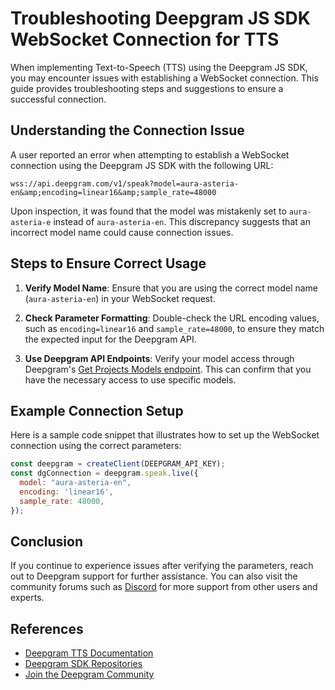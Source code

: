 # Troubleshooting Deepgram JS SDK WebSocket Connection for TTS

When implementing Text-to-Speech (TTS) using the Deepgram JS SDK, you may encounter issues with establishing a WebSocket connection. This guide provides troubleshooting steps and suggestions to ensure a successful connection.

## Understanding the Connection Issue

A user reported an error when attempting to establish a WebSocket connection using the Deepgram JS SDK with the following URL:

```
wss://api.deepgram.com/v1/speak?model=aura-asteria-en&amp;encoding=linear16&amp;sample_rate=48000
```

Upon inspection, it was found that the model was mistakenly set to `aura-asteria-e` instead of `aura-asteria-en`. This discrepancy suggests that an incorrect model name could cause connection issues.

## Steps to Ensure Correct Usage

1. **Verify Model Name**: Ensure that you are using the correct model name (`aura-asteria-en`) in your WebSocket request.

2. **Check Parameter Formatting**: Double-check the URL encoding values, such as `encoding=linear16` and `sample_rate=48000`, to ensure they match the expected input for the Deepgram API.

3. **Use Deepgram API Endpoints**: Verify your model access through Deepgram's [Get Projects Models endpoint](https://developers.deepgram.com/reference/get-project-models). This can confirm that you have the necessary access to use specific models.

## Example Connection Setup

Here is a sample code snippet that illustrates how to set up the WebSocket connection using the correct parameters:

```javascript
const deepgram = createClient(DEEPGRAM_API_KEY);
const dgConnection = deepgram.speak.live({
  model: "aura-asteria-en",
  encoding: 'linear16',
  sample_rate: 48000,
});
```

## Conclusion

If you continue to experience issues after verifying the parameters, reach out to Deepgram support for further assistance. You can also visit the community forums such as [Discord](https://discord.gg/deepgram) for more support from other users and experts.

## References

- [Deepgram TTS Documentation](https://developers.deepgram.com/docs/tts-rest)
- [Deepgram SDK Repositories](https://github.com/deepgram)
- [Join the Deepgram Community](https://discord.gg/deepgram)
